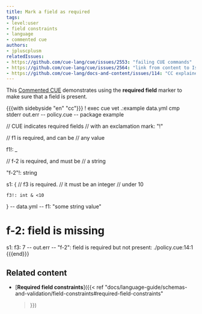 ```yaml
---
title: Mark a field as required
tags:
- level:user
- field constraints
- language
- commented cue
authors:
- jpluscplusm
relatedIssues:
- https://github.com/cue-lang/cue/issues/2553: "failing CUE commands"
- https://github.com/cue-lang/cue/issues/2564: "link from content to Issue"
- https://github.com/cue-lang/docs-and-content/issues/114: "CC explainer"
---
```


This [Commented CUE](/docs/howto/about-these-guides/#commented-cue-guides)
demonstrates using the **required field** marker to make sure that a field is
present.

{{{with sidebyside "en" "cc"}}}
! exec cue vet .:example data.yml
cmp stderr out.err
-- policy.cue --
package example

// CUE indicates required fields
// with an exclamation mark: "!"

// f1 is required, and can be
// any value

f1!: _

// f-2 is required, and must be
// a string

"f-2"!: string

s1: {
	// f3 is required.
	// it must be an integer
	// under 10

	f3!: int & <10
}
-- data.yml --
f1: "some string value"
# f-2: field is missing
s1:
  f3: 7
-- out.err --
"f-2": field is required but not present:
    ./policy.cue:14:1
{{{end}}}

## Related content

- [**Required field constraints**]({{< ref
    "docs/language-guide/schemas-and-validation/field-constraints#required-field-constraints"
  >}})
